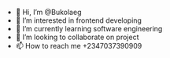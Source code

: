 - 👋 Hi, I’m @Bukolaeg
- 👀 I’m interested in frontend developing
- 🌱 I’m currently learning software engineering
- 💞️ I’m looking to collaborate on project
- 📫 How to reach me +2347037390909

<!---
Bukolaeg/Bukolaeg is a ✨ special ✨ repository because its `README.md` (this file) appears on your GitHub profile.
You can click the Preview link to take a look at your changes.
--->
